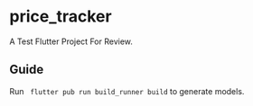 # price_tracker

A Test Flutter Project For Review.

## Guide

Run ` flutter pub run build_runner build`  to generate models.
